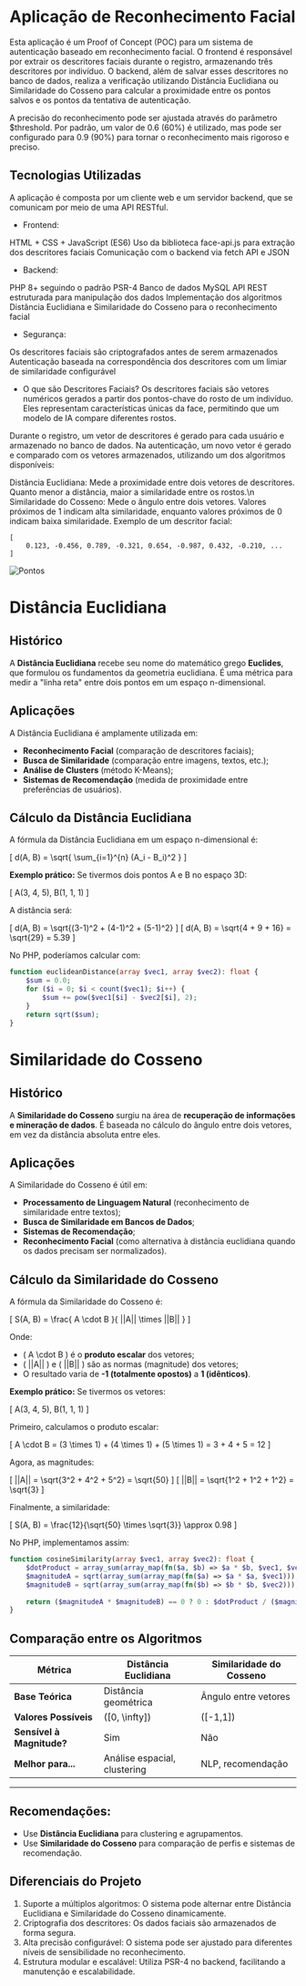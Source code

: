 # Aplicação de Reconhecimento Facial
Esta aplicação é um Proof of Concept (POC) para um sistema de autenticação baseado em reconhecimento facial. O frontend é responsável por extrair os descritores faciais durante o registro, armazenando três descritores por indivíduo. O backend, além de salvar esses descritores no banco de dados, realiza a verificação utilizando Distância Euclidiana ou Similaridade do Cosseno para calcular a proximidade entre os pontos salvos e os pontos da tentativa de autenticação.

A precisão do reconhecimento pode ser ajustada através do parâmetro $threshold. Por padrão, um valor de 0.6 (60%) é utilizado, mas pode ser configurado para 0.9 (90%) para tornar o reconhecimento mais rigoroso e preciso.

## Tecnologias Utilizadas
A aplicação é composta por um cliente web e um servidor backend, que se comunicam por meio de uma API RESTful.

- Frontend:

HTML + CSS + JavaScript (ES6)
Uso da biblioteca face-api.js para extração dos descritores faciais
Comunicação com o backend via fetch API e JSON
- Backend:

PHP 8+ seguindo o padrão PSR-4
Banco de dados MySQL
API REST estruturada para manipulação dos dados
Implementação dos algoritmos Distância Euclidiana e Similaridade do Cosseno para o reconhecimento facial
- Segurança:

Os descritores faciais são criptografados antes de serem armazenados
Autenticação baseada na correspondência dos descritores com um limiar de similaridade configurável
- O que são Descritores Faciais?
Os descritores faciais são vetores numéricos gerados a partir dos pontos-chave do rosto de um indivíduo. Eles representam características únicas da face, permitindo que um modelo de IA compare diferentes rostos.

Durante o registro, um vetor de descritores é gerado para cada usuário e armazenado no banco de dados. Na autenticação, um novo vetor é gerado e comparado com os vetores armazenados, utilizando um dos algoritmos disponíveis:

Distância Euclidiana: Mede a proximidade entre dois vetores de descritores. Quanto menor a distância, maior a similaridade entre os rostos.\n
Similaridade do Cosseno: Mede o ângulo entre dois vetores. Valores próximos de 1 indicam alta similaridade, enquanto valores próximos de 0 indicam baixa similaridade.
Exemplo de um descritor facial:
```
[
    0.123, -0.456, 0.789, -0.321, 0.654, -0.987, 0.432, -0.210, ...
]

```

![Pontos](img/plot.png)




# Distância Euclidiana

## Histórico
A **Distância Euclidiana** recebe seu nome do matemático grego **Euclides**, que formulou os fundamentos da geometria euclidiana. É uma métrica para medir a "linha reta" entre dois pontos em um espaço n-dimensional.

## Aplicações
A Distância Euclidiana é amplamente utilizada em:
- **Reconhecimento Facial** (comparação de descritores faciais);
- **Busca de Similaridade** (comparação entre imagens, textos, etc.);
- **Análise de Clusters** (método K-Means);
- **Sistemas de Recomendação** (medida de proximidade entre preferências de usuários).

## Cálculo da Distância Euclidiana
A fórmula da Distância Euclidiana em um espaço n-dimensional é:

\[ d(A, B) = \sqrt{ \sum_{i=1}^{n} (A_i - B_i)^2 } \]

**Exemplo prático:**
Se tivermos dois pontos A e B no espaço 3D:

\[ A(3, 4, 5), B(1, 1, 1) \]

A distância será:

\[ d(A, B) = \sqrt{(3-1)^2 + (4-1)^2 + (5-1)^2} \]
\[ d(A, B) = \sqrt{4 + 9 + 16} = \sqrt{29} = 5.39 \]

No PHP, poderíamos calcular com:
```php
function euclideanDistance(array $vec1, array $vec2): float {
    $sum = 0.0;
    for ($i = 0; $i < count($vec1); $i++) {
        $sum += pow($vec1[$i] - $vec2[$i], 2);
    }
    return sqrt($sum);
}
```

# Similaridade do Cosseno

## Histórico
A **Similaridade do Cosseno** surgiu na área de **recuperação de informações e mineração de dados**. É baseada no cálculo do ângulo entre dois vetores, em vez da distância absoluta entre eles.

## Aplicações
A Similaridade do Cosseno é útil em:
- **Processamento de Linguagem Natural** (reconhecimento de similaridade entre textos);
- **Busca de Similaridade em Bancos de Dados**;
- **Sistemas de Recomendação**;
- **Reconhecimento Facial** (como alternativa à distância euclidiana quando os dados precisam ser normalizados).

## Cálculo da Similaridade do Cosseno
A fórmula da Similaridade do Cosseno é:

\[ S(A, B) = \frac{ A \cdot B }{ ||A|| \times ||B|| } \]

Onde:
- \( A \cdot B \) é o **produto escalar** dos vetores;
- \( ||A|| \) e \( ||B|| \) são as normas (magnitude) dos vetores;
- O resultado varia de **-1 (totalmente opostos)** a **1 (idênticos)**.

**Exemplo prático:**
Se tivermos os vetores:

\[ A(3, 4, 5), B(1, 1, 1) \]

Primeiro, calculamos o produto escalar:

\[ A \cdot B = (3 \times 1) + (4 \times 1) + (5 \times 1) = 3 + 4 + 5 = 12 \]

Agora, as magnitudes:

\[ ||A|| = \sqrt{3^2 + 4^2 + 5^2} = \sqrt{50} \]
\[ ||B|| = \sqrt{1^2 + 1^2 + 1^2} = \sqrt{3} \]

Finalmente, a similaridade:

\[ S(A, B) = \frac{12}{\sqrt{50} \times \sqrt{3}} \approx 0.98 \]

No PHP, implementamos assim:
```php
function cosineSimilarity(array $vec1, array $vec2): float {
    $dotProduct = array_sum(array_map(fn($a, $b) => $a * $b, $vec1, $vec2));
    $magnitudeA = sqrt(array_sum(array_map(fn($a) => $a * $a, $vec1)));
    $magnitudeB = sqrt(array_sum(array_map(fn($b) => $b * $b, $vec2)));
    
    return ($magnitudeA * $magnitudeB) == 0 ? 0 : $dotProduct / ($magnitudeA * $magnitudeB);
}
```


## Comparação entre os Algoritmos
| **Métrica**              | **Distância Euclidiana** | **Similaridade do Cosseno** |
|-------------------------|-----------------------|----------------------|
| **Base Teórica**       | Distância geométrica  | Ângulo entre vetores |
| **Valores Possíveis**  | \([0, \infty]\)       | \([-1,1]\)         |
| **Sensível à Magnitude?** | Sim                 | Não                 |
| **Melhor para...**     | Análise espacial, clustering | NLP, recomendação |

---


## Recomendações:
- Use **Distância Euclidiana** para clustering e agrupamentos.
- Use **Similaridade do Cosseno** para comparação de perfis e sistemas de recomendação.

## Diferenciais do Projeto
1. Suporte a múltiplos algoritmos: O sistema pode alternar entre Distância Euclidiana e Similaridade do Cosseno dinamicamente.
2. Criptografia dos descritores: Os dados faciais são armazenados de forma segura.
3. Alta precisão configurável: O sistema pode ser ajustado para diferentes níveis de sensibilidade no reconhecimento.
4. Estrutura modular e escalável: Utiliza PSR-4 no backend, facilitando a manutenção e escalabilidade.
